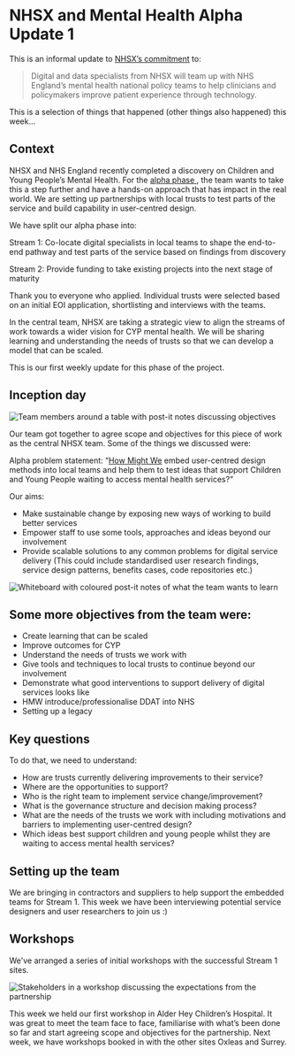 # NHSX and Mental Health Alpha Update 1

This is an informal update to [NHSX’s commitment](https://www.gov.uk/government/news/nhsx-digital-experts-will-be-part-of-cancer-and-mental-health-teams) to:
> Digital and data specialists from NHSX will team up with NHS England’s mental health national policy teams to help clinicians and policymakers improve patient experience through technology.

This is a selection of things that happened (other things also happened) this week...

## Context

NHSX and NHS England recently completed a discovery on Children and Young People’s Mental Health. For the  [alpha phase ](https://www.gov.uk/service-manual/agile-delivery/how-the-alpha-phase-works), the team wants to take this a step further and have a hands-on approach that has impact in the real world. We are setting up partnerships with local trusts to test parts of the service and build capability in user-centred design. 

We have split our alpha phase into:

Stream 1: Co-locate digital specialists in local teams to shape the end-to-end pathway and test parts of the service based on findings from discovery

Stream 2: Provide funding to take existing projects into the next stage of maturity

Thank you to everyone who applied. Individual trusts were selected based on an initial EOI application, shortlisting and interviews with the teams. 

In the central team, NHSX are taking a strategic view to align the streams of work towards a wider vision for CYP mental health. We will be sharing learning and understanding the needs of trusts so that we can develop a model that can be scaled.  

This is our first weekly update for this phase of the project.

## Inception day

![Team members around a table with post-it notes discussing objectives](https://raw.githubusercontent.com/nhsx/Mental-Health/master/images/wn1.JPG)

Our team got together to agree scope and objectives for this piece of work as the central NHSX team. Some of the things we discussed were:

Alpha problem statement: “[How Might We](https://www.designkit.org/methods/3) embed user-centred design methods into local teams and help them to test ideas that support Children and Young People waiting to access mental health services?”

Our aims:
- Make sustainable change by exposing new ways of working to build better services
- Empower staff to use some tools, approaches and ideas beyond our involvement
- Provide scalable solutions to any common problems for digital service delivery
(This could include standardised user research findings, service design patterns, benefits cases, code repositories etc.)

![Whiteboard with coloured post-it notes of what the team wants to learn ](https://raw.githubusercontent.com/nhsx/Mental-Health/master/images/wn2.JPG)

## Some more objectives from the team were:
- Create learning that can be scaled
- Improve outcomes for CYP
- Understand the needs of trusts we work with
- Give tools and techniques to local trusts to continue beyond our involvement
- Demonstrate what good interventions to support delivery of digital services looks like
- HMW introduce/professionalise DDAT into NHS
- Setting up a legacy

## Key questions

To do that, we need to understand:
- How are trusts currently delivering improvements to their service? 
- Where are the opportunities to support?
- Who is the right team to implement service change/improvement?
- What is the governance structure and decision making process?
- What are the needs of the trusts we work with including motivations and barriers to implementing user-centred design?
- Which ideas best support children and young people whilst they are waiting to access mental health services?

## Setting up the team
We are bringing in contractors and suppliers to help support the embedded teams for Stream 1. This week we have been interviewing potential service designers and user researchers to join us :) 

## Workshops
We've arranged a series of initial workshops with the successful Stream 1 sites.

![Stakeholders in a workshop discussing the expectations from the partnership](https://raw.githubusercontent.com/nhsx/Mental-Health/master/images/wn3.jpg)

This week we held our first workshop in Alder Hey Children’s Hospital. It was great to meet the team face to face, familiarise with what’s been done so far and start agreeing scope and objectives for the partnership. Next week, we have workshops booked in with the other sites Oxleas and Surrey.
